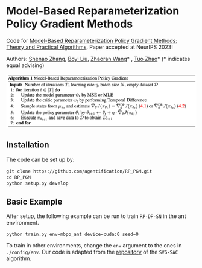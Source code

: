 # Model-Based Reparameterization Policy Gradient Methods

Code for [Model-Based Reparameterization Policy Gradient Methods: Theory and Practical Algorithms](https://neurips.cc/virtual/2023/poster/71140). Paper accepted at NeurIPS 2023!

Authors: [Shenao Zhang](https://shenao-zhang.github.io), [Boyi Liu](https://scholar.google.com/citations?user=1G8RH_YAAAAJ&hl=en), [Zhaoran Wang](https://zhaoranwang.github.io)&ast; , [Tuo Zhao](https://www2.isye.gatech.edu/~tzhao80/)&ast;  (&ast; indicates equal advising)

![RP algo](./img.png)

## Installation
The code can be set up by:

```
git clone https://github.com/agentification/RP_PGM.git
cd RP_PGM
python setup.py develop
```

## Basic Example

After setup, the following example can be run to train ``RP-DP-SN`` in the ant environment.

```
python train.py env=mbpo_ant device=cuda:0 seed=0 
```

To train in other environments, change the ``env`` argument to the ones in ``./config/env``. Our code is adapted from the [repository](https://github.com/facebookresearch/svg) of the ``SVG-SAC`` algorithm.
